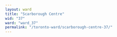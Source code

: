 ```yaml
---
layout: ward
title: "Scarborough Centre"
wid: "37"
ward: "ward_37"
permalink: "/toronto-ward/scarborough-centre-37/"
---
```

